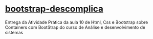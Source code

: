 # <a href="https://yagomonteiroo.github.io/bootstrap-descomplica/" target="_blank">bootstrap-descomplica</a>
Entrega da ​Atividade Prática da aula 10 de Html, Css e Bootstrap sobre Containers com BootStrap do curso de Análise e desenvolvimento de sistemas
